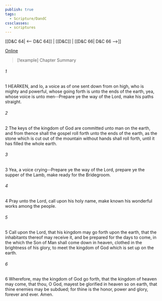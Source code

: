 ```yaml
---
publish: true
tags:
  - Scripture/DandC
cssclasses:
  - scriptures
---
```

[[D&C 64| <-- D&C 64]] | [[D&C]] | [[D&C 66| D&C 66 -->]]

[Online](https://churchofjesuschrist.org/study/scriptures/dc-testament/dc/65?lang=eng)

>[!example] Chapter Summary
>
###### 1
1 HEARKEN, and lo, a voice as of one sent down from on high, who is mighty and powerful, whose going forth is unto the ends of the earth, yea, whose voice is unto men--Prepare ye the way of the Lord, make his paths straight.
###### 2
2 The keys of the kingdom of God are committed unto man on the earth, and from thence shall the gospel roll forth unto the ends of the earth, as the stone which is cut out of the mountain without hands shall roll forth, until it has filled the whole earth.
###### 3
3 Yea, a voice crying--Prepare ye the way of the Lord, prepare ye the supper of the Lamb, make ready for the Bridegroom.
###### 4
4 Pray unto the Lord, call upon his holy name, make known his wonderful works among the people.
###### 5
5 Call upon the Lord, that his kingdom may go forth upon the earth, that the inhabitants thereof may receive it, and be prepared for the days to come, in the which the Son of Man shall come down in heaven, clothed in the brightness of his glory, to meet the kingdom of God which is set up on the earth.
###### 6
6 Wherefore, may the kingdom of God go forth, that the kingdom of heaven may come, that thou, O God, mayest be glorified in heaven so on earth, that thine enemies may be subdued; for thine is the honor, power and glory, forever and ever. Amen.




